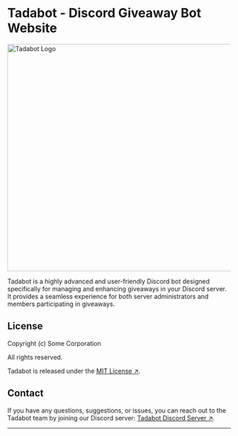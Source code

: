 # Tadabot - Discord Giveaway Bot Website

<img src="https://cdn.discordapp.com/attachments/922939216109916170/1116365392550563920/yourkakva.png" alt="Tadabot Logo" width="512" height="512">

Tadabot is a highly advanced and user-friendly Discord bot designed specifically for managing and enhancing giveaways in your Discord server. It provides a seamless experience for both server administrators and members participating in giveaways.

## License

Copyright (c) Some Corporation

All rights reserved.

Tadabot is released under the [MIT License ↗](https://github.com/vatsious/tadabot-website/blob/main/LICENSE).

## Contact

If you have any questions, suggestions, or issues, you can reach out to the Tadabot team by joining our Discord server: [Tadabot Discord Server ↗](https://discord.gg/zr8hRh5Snj).

---
